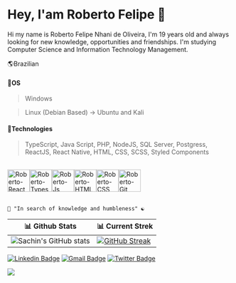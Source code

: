 # Hey, I'am Roberto Felipe  🌌

Hi my name is Roberto Felipe Nhani de Oliveira, I'm 19 years old and always looking for new knowledge, opportunities and friendships. I'm studying Computer Science and Information Technology Management.

🌎Brazilian

#### 🔹OS 
> Windows

> Linux (Debian Based) -> Ubuntu and Kali

#### 🔹Technologies
>  TypeScript, Java Script, PHP, NodeJS, SQL Server, Postgress, ReactJS, React Native, HTML, CSS, SCSS, Styled Components

  <br>
  
  <div style="display: flex" width="100%">
   <img align="center" alt="Roberto-React" height="50em" src="https://iconape.com/wp-content/files/ec/371378/svg/371378.svg"> 
   <img align="center" alt="Roberto-Typescript" height="50em" src="https://cdn.jsdelivr.net/gh/devicons/devicon/icons/typescript/typescript-original.svg">
   <img align="center" alt="Roberto-Js" height="50em" src="https://upload.wikimedia.org/wikipedia/commons/thumb/9/99/Unofficial_JavaScript_logo_2.svg/800px-Unofficial_JavaScript_logo_2.svg.png">
   <img align="center" alt="Roberto-HTML" height="50em" src="https://cdn.jsdelivr.net/gh/devicons/devicon/icons/html5/html5-plain-wordmark.svg">
   <img align="center" alt="Roberto-CSS" height="50em" src="https://cdn.jsdelivr.net/gh/devicons/devicon/icons/css3/css3-plain-wordmark.svg">
   <img align="center" alt="Roberto-Git" height="50em" src="https://cdn.jsdelivr.net/gh/devicons/devicon/icons/git/git-plain-wordmark.svg"> 
  </div>      
  
  <br>

  
    🧠 "In search of knowledge and humbleness" ☯
    


| 📊 Github Stats | 📊 Current Strek  |
| --- | --- |
| ![Sachin's GitHub stats](https://github-readme-stats.vercel.app/api?username=RobertooFelipe&show_icons=true&theme=dark&title_color=FFF&text_color=F2E9DB) | [![GitHub Streak](https://streak-stats.demolab.com?user=RobertooFelipe&theme=dark)](https://git.io/streak-stats) |
    
   

[![Linkedin Badge](https://img.shields.io/badge/-Linkedin-blue?style=flat-square&labelColor=blue&logo=linkedin&logoColor=white&link=https://www.linkedin.com/in/roberto-felipe-nhani-de-oliveira-b96a40209/)](https://www.linkedin.com/in/roberto-felipe-nhani-de-oliveira-b96a40209/) 
[![Gmail Badge](https://img.shields.io/badge/-Gmail-blue?style=flat-square&logo=Gmail&logoColor=white&link=mailto:feliperoberto092@gmail.com)](mailto:feliperoberto092@gmail.com) 
[![Twitter Badge](https://img.shields.io/badge/-Instagram-blue?style=flat-square&labelColor=blue&logo=instagram&logoColor=white&link=https://www.instagram.com/devteam.on/)](https://www.instagram.com/devteam.on/) 



 <img  src="https://raw.githubusercontent.com/Trilokia/Trilokia/379277808c61ef204768a61bbc5d25bc7798ccf1/bottom_header.svg" />

